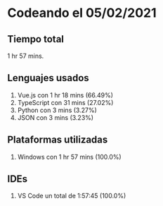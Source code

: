 # Codeando el 05/02/2021

## Tiempo total
1 hr 57 mins.

## Lenguajes usados
1. Vue.js con 1 hr 18 mins (66.49%)
1. TypeScript con 31 mins (27.02%)
1. Python con 3 mins (3.27%)
1. JSON con 3 mins (3.23%)

## Plataformas utilizadas
1. Windows con 1 hr 57 mins (100.0%)

## IDEs
1. VS Code un total de 1:57:45 (100.0%)
